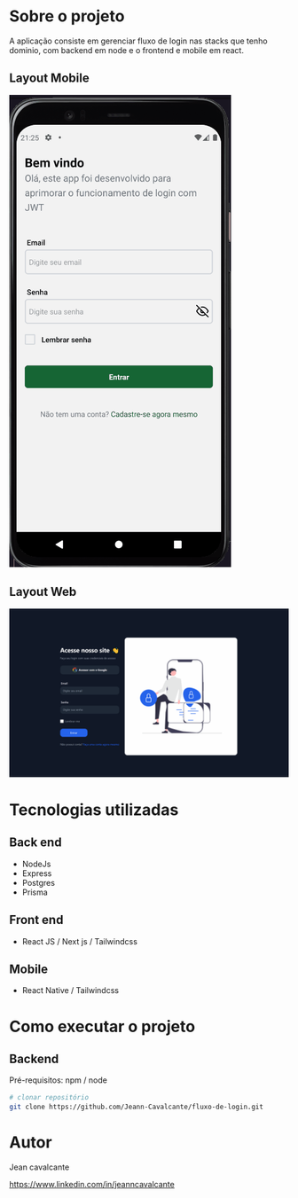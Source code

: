 # Sobre o projeto

A aplicação consiste em gerenciar fluxo de login nas stacks que tenho dominio, com backend em node e o frontend e mobile em react.

## Layout Mobile
![Web 2](https://github.com/Jeann-Cavalcante/fluxo-de-login/blob/master/reactnative/src/assets/autenticaçãoRN.gif)

## Layout Web
![Web 2](https://github.com/Jeann-Cavalcante/fluxo-de-login/blob/master/reactJs/src/assets/autenticaçãoRJ.gif)

# Tecnologias utilizadas
## Back end
- NodeJs
- Express
- Postgres
- Prisma
## Front end
- React JS / Next js / Tailwindcss

## Mobile
- React Native / Tailwindcss 

# Como executar o projeto

## Backend
Pré-requisitos: npm / node

```bash
# clonar repositório
git clone https://github.com/Jeann-Cavalcante/fluxo-de-login.git

```

# Autor

Jean cavalcante

https://www.linkedin.com/in/jeanncavalcante

